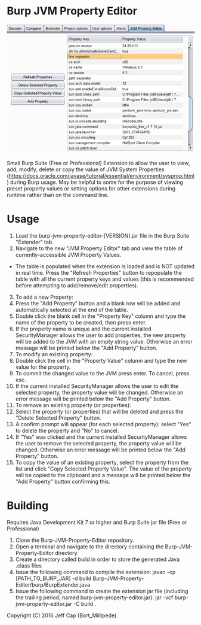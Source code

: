# Burp JVM Property Editor
![Figure 1-1](extender-snapshot.png?raw=true "")

Small Burp Suite (Free or Professional) Extension to allow the user to view, add, modify, delete or copy the value of JVM System Properties (https://docs.oracle.com/javase/tutorial/essential/environment/sysprop.html) during Burp usage. May be helpful to some for the purpose of viewing preset property values or setting options for other extensions during runtime rather than on the command line.

# Usage
1. Load the burp-jvm-property-editor-[VERSION].jar file in the Burp Suite "Extender" tab.
2. Navigate to the new "JVM Property Editor" tab and view the table of currently-accessible JVM Property Values.
  * The table is populated when the extension is loaded and is NOT updated in real time. Press the "Refresh Properties" button to repopulate the table with all the current property keys and values (this is recommended before attempting to add/remove/edit properties).
3. To add a new Property:
  1. Press the "Add Property" button and a blank row will be added and automatically selected at the end of the table.
  2. Double click the blank cell in the "Property Key" column and type the name of the property to be created, then press enter.
  3. If the property name is unique and the current installed SecurityManager allows the user to add properties, the new property will be added to the JVM with an empty string value. Otherwise an error message will be printed below the "Add Property" button.
4. To modify an existing property:
  1. Double click the cell in the "Property Value" column and type the new value for the property.
  2. To commit the changed value to the JVM press enter. To cancel, press esc.
  3. If the current installed SecurityManager allows the user to edit the selected property, the property value will be changed. Otherwise an error message will be printed below the "Add Property" button.
5. To remove an existing property (or properties):
  1. Select the property (or properties) that will be deleted and press the "Delete Selected Property" button.
  2. A confirm prompt will appear (for each selected property): select "Yes" to delete the property and "No" to cancel.
  3. If "Yes" was clicked and the current installed SecurityManager allows the user to remove the selected property, the property value will be changed. Otherwise an error message will be printed below the "Add Property" button.
6. To copy the value of an existing property, select the property from the list and click "Copy Selected Property Value". The value of the property will be copied to the clipboard and a message will be printed below the "Add Property" button confirming this.

# Building
Requires Java Development Kit 7 or higher and Burp Suite jar file (Free or Professional)

1. Clone the Burp-JVM-Property-Editor repository.
2. Open a terminal and navigate to the directory containing the Burp-JVM-Property-Editor directory
3. Create a directory called build in order to store the generated Java .class files
4. Issue the following command to compile the extension: javac -cp [PATH_TO_BURP_JAR] -d build Burp-JVM-Property-Editor/burp/BurpExtender.java
5. Issue the following command to create the extension jar file (including the trailing period; named burp-jvm-property-editor.jar): jar -vcf burp-jvm-property-editor.jar -C build .


Copyright (C) 2016 Jeff Cap (Bort_Millipede)
